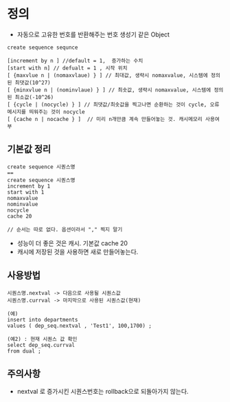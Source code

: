 # 정의
- 자동으로 고유한 번호를 반환해주는 번호 생성기 같은 Object 
```
create sequence sequnce 

[increment by n ] //default = 1,  증가하는 수치
[start with n] // defualt = 1 , 시작 위치 
[ {maxvlue n | (nomaxvlaue) } ] // 최대값, 생략시 nomaxvalue, 시스템에 정의된 최댓값(10^27)
[ {minxvlue n | (nominvlaue) } ] // 최솟값, 생략시 nomaxvalue, 시스템에 정의된 최소값(-10^26)
[ {cycle | (nocycle) } ] // 최댓값/최솟값을 찍고나면 순환하는 것이 cycle, 오류메시지를 띄워주는 것이 nocycle
[ {cache n | nocache } ]  // 미리 n개만큼 계속 만들어놓는 것. 캐시메모리 사용여부 
```

## 기본값 정리 
```
create sequence 시퀀스명 
==
create sequence 시퀀스명
increment by 1 
start with 1 
nomaxvalue
nominvalue
nocycle
cache 20 

// 순서는 따로 없다. 옵션이라서 "," 찍지 말기 

```
- 성능이 더 좋은 것은 캐시. 기본값 cache 20 
- 캐시에 저장된 것을 사용하면 새로 만들어놓는다. 

## 사용방법
```
시퀀스명.nextval -> 다음으로 사용될 시퀀스값
시퀀스명.currval -> 마지막으로 사용된 시퀀스값(현재)

(예)
insert into departments 
values ( dep_seq.nextval , 'Test1', 100,1700) ; 

(예2) : 현재 시퀀스 값 확인
select dep_seq.currval
from dual ; 
```

## 주의사항
- nextval 로 증가시킨 시퀀스번호는 rollback으로 되돌아가지 않는다. 
